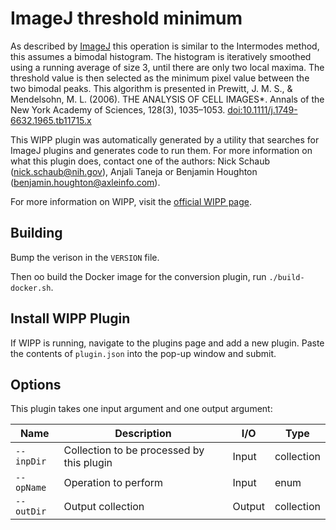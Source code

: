 # ImageJ threshold minimum

As described by [ImageJ](https://imagej.net/plugins/auto-threshold#minimum) this
operation is similar to the Intermodes method, this assumes a bimodal histogram. 
The histogram is iteratively smoothed using a running average of size 3, until 
there are only two local maxima. The threshold value is then selected as the
minimum pixel value between the two bimodal peaks. This algorithm is presented
in Prewitt, J. M. S., & Mendelsohn, M. L. (2006). THE ANALYSIS OF CELL IMAGES*. 
Annals of the New York Academy of Sciences, 128(3), 1035–1053. 
[doi:10.1111/j.1749-6632.1965.tb11715.x](https://doi.org/10.1111/j.1749-6632.1965.tb11715.x)



This WIPP plugin was automatically generated by a utility that searches for
ImageJ plugins and generates code to run them. For more information on what this
plugin does, contact one of the authors: Nick Schaub (nick.schaub@nih.gov), 
Anjali Taneja or Benjamin Houghton (benjamin.houghton@axleinfo.com).

For more information on WIPP, visit the [official WIPP page](https://isg.nist.gov/deepzoomweb/software/wipp).

## Building

Bump the verison in the `VERSION` file.

Then oo build the Docker image for the conversion plugin, run
`./build-docker.sh`.

## Install WIPP Plugin

If WIPP is running, navigate to the plugins page and add a new plugin.
Paste the contents of `plugin.json` into the pop-up window and submit.

## Options

This plugin takes one input argument and one output argument:

| Name          | Description             | I/O    | Type   |
|---------------|-------------------------|--------|--------|
| `--inpDir` | Collection to be processed by this plugin | Input | collection |
| `--opName` | Operation to perform | Input | enum |
| `--outDir` | Output collection | Output | collection |


